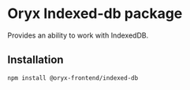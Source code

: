 # Oryx Indexed-db package

Provides an ability to work with IndexedDB.

## Installation

`npm install @oryx-frontend/indexed-db`
